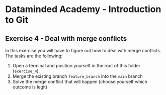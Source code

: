# Dataminded Academy - Introduction to Git
## Exercise 4 - Deal with merge conflicts

In this exercise you will have to figure out how to deal with merge conflicts. The tasks are the following:

1. Open a terminal and position yourself in the root of this folder (`exercise_4`).
2. Merge the existing branch `feature_branch` into the `main` branch
3. Solve the merge conflict that will happen (choose yourself which outcome is legit)
